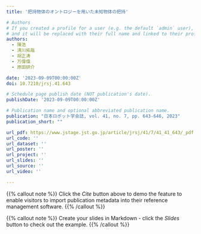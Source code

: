 ```yaml
---
title: '把持物体のオントロジーを用いた未知物体の把持'

# Authors
# If you created a profile for a user (e.g. the default `admin` user), write the username (folder name) here
# and it will be replaced with their full name and linked to their profile.
authors:
  - 陳浩
  - 清川拓哉
  - 胡正涛
  - 万偉偉
  - 原田研介

date: '2023-09-09T00:00:00Z'
doi: 10.7210/jrsj.41.643

# Schedule page publish date (NOT publication's date).
publishDate: '2023-09-09T00:00:00Z'

# Publication name and optional abbreviated publication name.
publication: "日本ロボット学会誌, vol. 41, no. 7, pp. 643-646, 2023"
publication_short: ""

url_pdf: https://www.jstage.jst.go.jp/article/jrsj/41/7/41_41_643/_pdf
url_code: ''
url_dataset: ''
url_poster: ''
url_project: ''
url_slides: ''
url_source: ''
url_video: ''

---
```


{{% callout note %}}
Click the _Cite_ button above to demo the feature to enable visitors to import publication metadata into their reference management software.
{{% /callout %}}

{{% callout note %}}
Create your slides in Markdown - click the _Slides_ button to check out the example.
{{% /callout %}}
